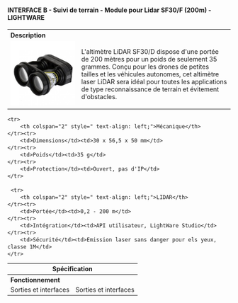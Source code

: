 #### INTERFACE B - Suivi de terrain - Module pour Lidar SF30/F (200m) - LIGHTWARE

<table class="description" style=" text-align: left;">
    <tr>
        <th colspan="2">Description</th>
    </tr>
    <tr>
        <td><img src="../../../gitbook/images/INTERFACE/INTERFACEB/SUIVI_DE_TERRAIN/SUIVI_DE_TERRAIN_SF30.jpeg" width="1200"></td>
        <td>L'altimètre LiDAR SF30/D dispose d'une portée de 200 mètres pour un poids de seulement 35 grammes. Conçu pour les drones de petites tailles et les véhicules autonomes, cet altimètre laser LiDAR sera idéal pour toutes les applications de type reconnaissance de terrain et évitement d'obstacles. </td>
    </tr>
</table>

<table class="specification">
    <tr>
        <th colspan="2" style=" text-align: center;" >Spécification</th>
    </tr> <tr>
        <th colspan="2" style=" text-align: left;">Fonctionnement</th>
    </tr><tr>
        <td>Sorties et interfaces </td><td>Sorties et interfaces </td>
    </tr>

    <tr>
        <th colspan="2" style=" text-align: left;">Mécanique</th>
    </tr><tr>
        <td>Dimensions</td><td>30 x 56,5 x 50 mm</td>
    </tr><tr>
        <td>Poids</td><td>35 g</td>
    </tr><tr>
        <td>Protection</td><td>Ouvert, pas d'IP</td>
    </tr>

     <tr>
        <th colspan="2" style=" text-align: left;">LIDAR</th>
    </tr><tr>
        <td>Portée</td><td>0,2 - 200 m</td>
    </tr><tr>
        <td>Intégration</td><td>API utilisateur, LightWare Studio</td>
    </tr><tr>
        <td>Sécurité</td><td>Emission laser sans danger pour els yeux, classe 1M</td>
    </tr>


</table>